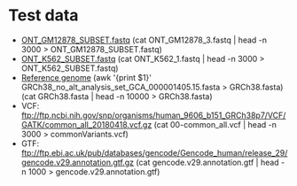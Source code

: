 # Test data

* [ONT_GM12878_SUBSET.fastq](https://sra-pub-src-1.s3.amazonaws.com/SRR9304714/ONT_GM12878_3.fastq.gz.1) (cat ONT_GM12878_3.fastq | head -n 3000 > ONT_GM12878_SUBSET.fastq)
* [ONT_K562_SUBSET.fastq](https://sra-pub-src-1.s3.amazonaws.com/SRR9304718/ONT_K562_1.fastq.gz.1) (cat ONT_K562_1.fastq | head -n 3000 > ONT_K562_SUBSET.fastq)
* [Reference genome](https://www.encodeproject.org/files/GRCh38_no_alt_analysis_set_GCA_000001405.15/@@download/GRCh38_no_alt_analysis_set_GCA_000001405.15.fasta.gz) (awk '{print $1}' GRCh38_no_alt_analysis_set_GCA_000001405.15.fasta > GRCh38.fasta) (cat GRCh38.fasta | head -n 10000 > GRCh38.fasta)
* VCF: ftp://ftp.ncbi.nih.gov/snp/organisms/human_9606_b151_GRCh38p7/VCF/GATK/common_all_20180418.vcf.gz (cat 00-common_all.vcf | head -n 3000 > commonVariants.vcf)
* GTF: ftp://ftp.ebi.ac.uk/pub/databases/gencode/Gencode_human/release_29/gencode.v29.annotation.gtf.gz (cat gencode.v29.annotation.gtf | head -n 1000 > gencode.v29.annotation.gtf)
